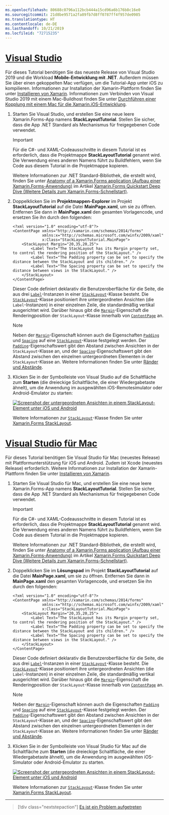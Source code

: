 ```yaml
---
ms.openlocfilehash: 80688c0796a112bcb444a15cd96a6b176b8c16e0
ms.sourcegitcommit: 21d8be9571a2fa89fb7d8ff0787ff4f957de0985
ms.translationtype: HT
ms.contentlocale: de-DE
ms.lasthandoff: 10/21/2019
ms.locfileid: "72715235"
---
```

# <a name="visual-studiotabvswin"></a>[Visual Studio](#tab/vswin)

Für dieses Tutorial benötigen Sie das neueste Release von Visual Studio 2019 und die Workload **Mobile-Entwicklung mit .NET**. Außerdem müssen Sie über einen gekoppelten Mac verfügen, um die Tutorial-App unter iOS zu kompilieren. Informationen zur Installation der Xamarin-Plattform finden Sie unter [Installieren von Xamarin](~/get-started/installation/index.md). Informationen zum Verbinden von Visual Studio 2019 mit einem Mac-Buildhost finden Sie unter [Durchführen einer Kopplung mit einem Mac für die Xamarin.iOS-Entwicklung](~/ios/get-started/installation/windows/connecting-to-mac/index.md).

1. Starten Sie Visual Studio, und erstellen Sie eine neue leere Xamarin.Forms-App namens **StackLayoutTutorial**. Stellen Sie sicher, dass die App .NET Standard als Mechanismus für freigegebenen Code verwendet.

    > [!IMPORTANT]
    > Für die C#- und XAML-Codeausschnitte in diesem Tutorial ist es erforderlich, dass die Projektmappe **StackLayoutTutorial** genannt wird. Die Verwendung eines anderen Namens führt zu Buildfehlern, wenn Sie Code aus diesem Tutorial in die Projektmappe kopieren.

    Weitere Informationen zur .NET Standard-Bibliothek, die erstellt wird, finden Sie unter [Anatomy of a Xamarin.Forms application (Aufbau einer Xamarin.Forms-Anwendung)](~/get-started/quickstarts/deepdive.md#anatomy-of-a-xamarinforms-application) im Artikel [Xamarin.Forms Quickstart Deep Dive (Weitere Details zum Xamarin.Forms-Schnellstart)](~/get-started/quickstarts/deepdive.md).

1. Doppelklicken Sie im **Projektmappen-Explorer** im Projekt **StackLayoutTutorial** auf die Datei **MainPage.xaml**, um sie zu öffnen. Entfernen Sie dann in **MainPage.xaml** den gesamten Vorlagencode, und ersetzen Sie ihn durch den folgenden:

    ```xaml
    <?xml version="1.0" encoding="utf-8"?>
    <ContentPage xmlns="http://xamarin.com/schemas/2014/forms"
                 xmlns:x="http://schemas.microsoft.com/winfx/2009/xaml"
                 x:Class="StackLayoutTutorial.MainPage">
        <StackLayout Margin="20,35,20,25">
            <Label Text="The StackLayout has its Margin property set, to control the rendering position of the StackLayout." />
            <Label Text="The Padding property can be set to specify the distance between the StackLayout and its children." />
            <Label Text="The Spacing property can be set to specify the distance between views in the StackLayout." />
        </StackLayout>
    </ContentPage>
    ```

    Dieser Code definiert deklarativ die Benutzeroberfläche für die Seite, die aus drei [`Label`](xref:Xamarin.Forms.Label)-Instanzen in einer [`StackLayout`](xref:Xamarin.Forms.StackLayout)-Klasse besteht. Die [`StackLayout`](xref:Xamarin.Forms.StackLayout)-Klasse positioniert ihre untergeordneten Ansichten (die `Label`-Instanzen) in einer einzelnen Zeile, die standardmäßig vertikal ausgerichtet wird. Darüber hinaus gibt die [`Margin`](xref:Xamarin.Forms.View.Margin)-Eigenschaft die Renderingposition der `StackLayout`-Klasse innerhalb von [`ContentPage`](xref:Xamarin.Forms.ContentPage) an.

    > [!NOTE]
    > Neben der [`Margin`](xref:Xamarin.Forms.View.Margin)-Eigenschaft können auch die Eigenschaften [`Padding`](xref:Xamarin.Forms.Layout.Padding) und [`Spacing`](xref:Xamarin.Forms.StackLayout.Spacing) auf eine [`StackLayout`](xref:Xamarin.Forms.StackLayout)-Klasse festgelegt werden. Der [`Padding`](xref:Xamarin.Forms.Layout.Padding)-Eigenschaftswert gibt den Abstand zwischen Ansichten in der `StackLayout`-Klasse an, und der [`Spacing`](xref:Xamarin.Forms.StackLayout.Spacing)-Eigenschaftswert gibt den Abstand zwischen den einzelnen untergeordneten Elementen in der `StackLayout`-Klasse an. Weitere Informationen finden Sie unter [Ränder und Abstände](~/xamarin-forms/user-interface/layouts/margin-and-padding.md).

1. Klicken Sie in der Symbolleiste von Visual Studio auf die Schaltfläche zum **Starten** (die dreieckige Schaltfläche, die einer Wiedergabetaste ähnelt), um die Anwendung im ausgewählten iOS-Remotesimulator oder Android-Emulator zu starten:

    [![Screenshot der untergeordneten Ansichten in einem StackLayout-Element unter iOS und Android](../images/create-stacklayout.png "StackLayout, das Bezeichnungsinstanzen enthält")](../images/create-stacklayout-large.png#lightbox "StackLayout, das Bezeichnungsinstanzen enthält")

    Weitere Informationen zur [`StackLayout`](xref:Xamarin.Forms.StackLayout)-Klasse finden Sie unter [Xamarin.Forms StackLayout](~/xamarin-forms/user-interface/layouts/stack-layout.md).

# <a name="visual-studio-for-mactabvsmac"></a>[Visual Studio für Mac](#tab/vsmac)

Für dieses Tutorial benötigen Sie Visual Studio für Mac (neuestes Release) mit Plattformunterstützung für iOS und Android. Zudem ist Xcode (neuestes Release) erforderlich. Weitere Informationen zur Installation der Xamarin-Plattform finden Sie unter [Installieren von Xamarin](~/get-started/installation/index.md).

1. Starten Sie Visual Studio für Mac, und erstellen Sie eine neue leere Xamarin.Forms-App namens **StackLayoutTutorial**. Stellen Sie sicher, dass die App .NET Standard als Mechanismus für freigegebenen Code verwendet.

    > [!IMPORTANT]
    > Für die C#- und XAML-Codeausschnitte in diesem Tutorial ist es erforderlich, dass die Projektmappe **StackLayoutTutorial** genannt wird. Die Verwendung eines anderen Namens führt zu Buildfehlern, wenn Sie Code aus diesem Tutorial in die Projektmappe kopieren.

    Weitere Informationen zur .NET Standard-Bibliothek, die erstellt wird, finden Sie unter [Anatomy of a Xamarin.Forms application (Aufbau einer Xamarin.Forms-Anwendung)](~/get-started/first-app/index.md) im Artikel [Xamarin.Forms Quickstart Deep Dive (Weitere Details zum Xamarin.Forms-Schnellstart)](~/get-started/first-app/index.md).

1. Doppelklicken Sie im **Lösungspad** im Projekt **StackLayoutTutorial** auf die Datei **MainPage.xaml**, um sie zu öffnen. Entfernen Sie dann in **MainPage.xaml** den gesamten Vorlagencode, und ersetzen Sie ihn durch den folgenden:

    ```xaml
    <?xml version="1.0" encoding="utf-8"?>
    <ContentPage xmlns="http://xamarin.com/schemas/2014/forms"
                 xmlns:x="http://schemas.microsoft.com/winfx/2009/xaml"
                 x:Class="StackLayoutTutorial.MainPage">
        <StackLayout Margin="20,35,20,25">
            <Label Text="The StackLayout has its Margin property set, to control the rendering position of the StackLayout." />
            <Label Text="The Padding property can be set to specify the distance between the StackLayout and its children." />
            <Label Text="The Spacing property can be set to specify the distance between views in the StackLayout." />
        </StackLayout>
    </ContentPage>
    ```

    Dieser Code definiert deklarativ die Benutzeroberfläche für die Seite, die aus drei [`Label`](xref:Xamarin.Forms.Label)-Instanzen in einer [`StackLayout`](xref:Xamarin.Forms.StackLayout)-Klasse besteht. Die [`StackLayout`](xref:Xamarin.Forms.StackLayout)-Klasse positioniert ihre untergeordneten Ansichten (die `Label`-Instanzen) in einer einzelnen Zeile, die standardmäßig vertikal ausgerichtet wird. Darüber hinaus gibt die [`Margin`](xref:Xamarin.Forms.View.Margin)-Eigenschaft die Renderingposition der `StackLayout`-Klasse innerhalb von [`ContentPage`](xref:Xamarin.Forms.ContentPage) an.

    > [!NOTE]
    > Neben der [`Margin`](xref:Xamarin.Forms.View.Margin)-Eigenschaft können auch die Eigenschaften [`Padding`](xref:Xamarin.Forms.Layout.Padding) und [`Spacing`](xref:Xamarin.Forms.StackLayout.Spacing) auf eine [`StackLayout`](xref:Xamarin.Forms.StackLayout)-Klasse festgelegt werden. Der [`Padding`](xref:Xamarin.Forms.Layout.Padding)-Eigenschaftswert gibt den Abstand zwischen Ansichten in der `StackLayout`-Klasse an, und der [`Spacing`](xref:Xamarin.Forms.StackLayout.Spacing)-Eigenschaftswert gibt den Abstand zwischen den einzelnen untergeordneten Elementen in der `StackLayout`-Klasse an. Weitere Informationen finden Sie unter [Ränder und Abstände](~/xamarin-forms/user-interface/layouts/margin-and-padding.md).

1. Klicken Sie in der Symbolleiste von Visual Studio für Mac auf die Schaltfläche zum **Starten** (die dreieckige Schaltfläche, die einer Wiedergabetaste ähnelt), um die Anwendung im ausgewählten iOS-Simulator oder Android-Emulator zu starten.

    [![Screenshot der untergeordneten Ansichten in einem StackLayout-Element unter iOS und Android](../images/create-stacklayout.png "StackLayout, das Bezeichnungsinstanzen enthält")](../images/create-stacklayout-large.png#lightbox "StackLayout, das Bezeichnungsinstanzen enthält")

    Weitere Informationen zur [`StackLayout`](xref:Xamarin.Forms.StackLayout)-Klasse finden Sie unter [Xamarin.Forms StackLayout](~/xamarin-forms/user-interface/layouts/stack-layout.md).

-----

> [!div class="nextstepaction"]
> [Es ist ein Problem aufgetreten](https://github.com/MicrosoftDocs/xamarin-docs/issues/new?title=StackLayout+Tutorial+Step+1+Feedback&template=tutorial_template.md)
